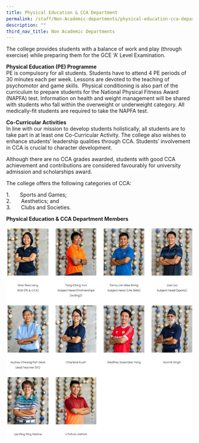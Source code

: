 ```yaml
---
title: Physical Education & CCA Department
permalink: /staff/Non-Academic-departments/physical-education-cca-department/
description: ""
third_nav_title: Non Academic Departments
---
```


The college provides students with a balance of work and play (through exercise) while preparing them for the GCE ‘A’ Level Examination.

**Physical Education (PE) Programme**  
PE is compulsory for all students. Students have to attend 4 PE periods of 30 minutes each per week. Lessons are devoted to the teaching of psychomotor and game skills.  Physical conditioning is also part of the curriculum to prepare students for the National Physical Fitness Award (NAPFA) test. Information on health and weight management will be shared with students who fall within the overweight or underweight category. All medically-fit students are required to take the NAPFA test.

**Co-Curricular Activities**  
In line with our mission to develop students holistically, all students are to take part in at least one Co-Curricular Activity. The college also wishes to enhance students’ leadership qualities through CCA. Students’ involvement in CCA is crucial to character development.

Although there are no CCA grades awarded, students with good CCA achievement and contributions are considered favourably for university admission and scholarships award.

The college offers the following categories of CCA:

1.       Sports and Games;  
2.       Aesthetics; and  
3.       Clubs and Societies.

**Physical Education & CCA Department Members**

![Physical Education & CCA Department](/images/PE.jpg)